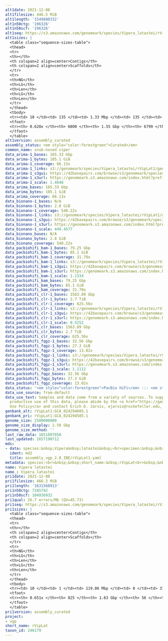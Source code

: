 ```yaml
---
alt1date: 2021-12-08
alt1filesize: 446.5 MiB
alt1length: '1549880332'
alt1n50ctg: '196326'
alt1n50scf: '196326'
alt1seq: https://s3.amazonaws.com/genomeark/species/Vipera_latastei/rVipLat1/assembly_curated/rVipLat1.alt.cur.20211208.fasta.gz
alt1sizes: |
  <table class="sequence-sizes-table">
  <thead>
  <tr>
  <th></th>
  <th colspan=2 align=center>Contigs</th>
  <th colspan=2 align=center>Scaffolds</th>
  </tr>
  <tr>
  <th>NG</th>
  <th>LG</th>
  <th>Len</th>
  <th>LG</th>
  <th>Len</th>
  </tr>
  </thead>
  <tbody>
  <tr><td> 10 </td><td> 135 </td><td> 1.33 Mbp </td><td> 135 </td><td> 1.33 Mbp </td></tr><tr><td> 20 </td><td> 372 </td><td> 0.88 Mbp </td><td> 372 </td><td> 0.88 Mbp </td></tr><tr><td> 30 </td><td> 720 </td><td> 0.59 Mbp </td><td> 720 </td><td> 0.59 Mbp </td></tr><tr><td> 40 </td><td> 1249 </td><td> 382.16 Kbp </td><td> 1249 </td><td> 382.16 Kbp </td></tr><tr style="background-color:#cccccc;"><td> 50 </td><td> 2149 </td><td> 196.33 Kbp </td><td> 2149 </td><td> 196.33 Kbp </td></tr><tr><td> 60 </td><td> 4892 </td><td> 39.74 Kbp </td><td> 4892 </td><td> 39.74 Kbp </td></tr><tr><td> 70 </td><td> 0 </td><td>  </td><td> 0 </td><td>  </td></tr><tr><td> 80 </td><td> 0 </td><td>  </td><td> 0 </td><td>  </td></tr><tr><td> 90 </td><td> 0 </td><td>  </td><td> 0 </td><td>  </td></tr><tr><td> 100 </td><td> 0 </td><td>  </td><td> 0 </td><td>  </td></tr></tbody>
  <tfoot>
  <tr><th> 0.620x </th><th> 6800 </th><th> 1.55 Gbp </th><th> 6799 </th><th> 1.55 Gbp </th></tr>
  </tfoot>
  </table>
alt1version: assembly_curated
assembly_status: <em style="color:forestgreen">Curated</em>
common_name: snub-nosed viper
data_arima-1_bases: 165.33 Gbp
data_arima-1_bytes: 105.1 GiB
data_arima-1_coverage: 66.13x
data_arima-1_links: s3://genomeark/species/Vipera_latastei/rVipLat1/genomic_data/arima/<br>
data_arima-1_s3gui: https://42basepairs.com/browse/s3/genomeark/species/Vipera_latastei/rVipLat1/genomic_data/arima/
data_arima-1_s3url: https://genomeark.s3.amazonaws.com/index.html?prefix=species/Vipera_latastei/rVipLat1/genomic_data/arima/
data_arima-1_scale: 1.4648
data_arima_bases: 165.33 Gbp
data_arima_bytes: 105.1 GiB
data_arima_coverage: 66.13x
data_bionano-1_bases: N/A
data_bionano-1_bytes: 2.8 GiB
data_bionano-1_coverage: 540.22x
data_bionano-1_links: s3://genomeark/species/Vipera_latastei/rVipLat1/genomic_data/bionano/<br>
data_bionano-1_s3gui: https://42basepairs.com/browse/s3/genomeark/species/Vipera_latastei/rVipLat1/genomic_data/bionano/
data_bionano-1_s3url: https://genomeark.s3.amazonaws.com/index.html?prefix=species/Vipera_latastei/rVipLat1/genomic_data/bionano/
data_bionano-1_scale: 449.4577
data_bionano_bases: N/A
data_bionano_bytes: 2.8 GiB
data_bionano_coverage: 540.22x
data_pacbiohifi_bam-1_bases: 79.25 Gbp
data_pacbiohifi_bam-1_bytes: 65.1 GiB
data_pacbiohifi_bam-1_coverage: 31.70x
data_pacbiohifi_bam-1_links: s3://genomeark/species/Vipera_latastei/rVipLat1/genomic_data/pacbio_hifi/<br>
data_pacbiohifi_bam-1_s3gui: https://42basepairs.com/browse/s3/genomeark/species/Vipera_latastei/rVipLat1/genomic_data/pacbio_hifi/
data_pacbiohifi_bam-1_s3url: https://genomeark.s3.amazonaws.com/index.html?prefix=species/Vipera_latastei/rVipLat1/genomic_data/pacbio_hifi/
data_pacbiohifi_bam-1_scale: 1.1334
data_pacbiohifi_bam_bases: 79.25 Gbp
data_pacbiohifi_bam_bytes: 65.1 GiB
data_pacbiohifi_bam_coverage: 31.70x
data_pacbiohifi_clr-1_bases: 1563.89 Gbp
data_pacbiohifi_clr-1_bytes: 2.7 TiB
data_pacbiohifi_clr-1_coverage: 625.56x
data_pacbiohifi_clr-1_links: s3://genomeark/species/Vipera_latastei/rVipLat1/genomic_data/pacbio_hifi/<br>
data_pacbiohifi_clr-1_s3gui: https://42basepairs.com/browse/s3/genomeark/species/Vipera_latastei/rVipLat1/genomic_data/pacbio_hifi/
data_pacbiohifi_clr-1_s3url: https://genomeark.s3.amazonaws.com/index.html?prefix=species/Vipera_latastei/rVipLat1/genomic_data/pacbio_hifi/
data_pacbiohifi_clr-1_scale: 0.5252
data_pacbiohifi_clr_bases: 1563.89 Gbp
data_pacbiohifi_clr_bytes: 2.7 TiB
data_pacbiohifi_clr_coverage: 625.56x
data_pacbiohifi_fqgz-1_bases: 32.56 Gbp
data_pacbiohifi_fqgz-1_bytes: 27.3 GiB
data_pacbiohifi_fqgz-1_coverage: 13.02x
data_pacbiohifi_fqgz-1_links: s3://genomeark/species/Vipera_latastei/rVipLat1/genomic_data/pacbio_hifi/<br>
data_pacbiohifi_fqgz-1_s3gui: https://42basepairs.com/browse/s3/genomeark/species/Vipera_latastei/rVipLat1/genomic_data/pacbio_hifi/
data_pacbiohifi_fqgz-1_s3url: https://genomeark.s3.amazonaws.com/index.html?prefix=species/Vipera_latastei/rVipLat1/genomic_data/pacbio_hifi/
data_pacbiohifi_fqgz-1_scale: 1.1112
data_pacbiohifi_fqgz_bases: 32.56 Gbp
data_pacbiohifi_fqgz_bytes: 27.3 GiB
data_pacbiohifi_fqgz_coverage: 13.02x
data_status: '<em style="color:forestgreen">PacBio HiFi</em> ::: <em style="color:forestgreen">Arima</em>'
data_use_source: from-default
data_use_text: Samples and data come from a variety of sources. To support fair and
  productive use of this data, please abide by the <a href="https://genome10k.soe.ucsc.edu/data-use-policies/">Data
  Use Policy</a> and contact Erich D. Jarvis, ejarvis@rockefeller.edu, with any questions.
genbank_alt: rVipLat1:GCA_024294605.1
genbank_pri: rVipLat1:GCA_024294585.1
genome_size: 2500000000
genome_size_display: 2.50 Gbp
genome_size_method: ''
last_raw_data: 1651607858
last_updated: 1657190712
mds:
- data: species:&nbsp;Vipera&nbsp;latastei&nbsp;<br>specimen:&nbsp;&nbsp;rVipLat1&nbsp;<br>projects:&nbsp;&nbsp;<br>&nbsp;&nbsp;-VGP&nbsp;<br>&nbsp;&nbsp;-CBP&nbsp;<br>primary:&nbsp;s3://genomeark/species/Vipera_latastei/rVipLat1/assembly_vgp_2.0_IBE/intermediates/rVipLat1_ragtag.fasta.gz&nbsp;<br>haplotigs:&nbsp;s3://genomeark/species/Vipera_latastei/rVipLat1/assembly_vgp_2.0_IBE/intermediates/rVipLat1_q2.fasta.gz&nbsp;<br>hic_bam:&nbsp;&nbsp;s3://genomeark/species/Vipera_latastei/rVipLat1/assembly_vgp_2.0_IBE/evaluation/bam_to_create_pretext_rVipLat1.bam&nbsp;<br>pretext:&nbsp;s3://genomeark/species/Vipera_latastei/rVipLat1/assembly_vgp_2.0_IBE/evaluation/assembly_FullMap.png&nbsp;<br>kmer_spectra_img:&nbsp;s3://genomeark/species/Vipera_latastei/rVipLat1/assembly_vgp_2.0_IBE/evaluation/p/Merqury/pacbio/plot_pacbio_cutadapt_rVipLat1_plot.fl.png&nbsp;<br>pipeline:&nbsp;&nbsp;<br>&nbsp;-hifiasm&nbsp;(0.13)&nbsp;&nbsp;<br>&nbsp;-purge_dups&nbsp;(1.2.5)&nbsp;&nbsp;<br>&nbsp;-bionano&nbsp;solve&nbsp;(3.6.1)&nbsp;&nbsp;<br>&nbsp;-salsa&nbsp;(2.2)&nbsp;&nbsp;<br>&nbsp;-ragtag&nbsp;(2.0.1)&nbsp;<[&nbsp;flye&nbsp;(2.8.3)&nbsp;+&nbsp;hypo&nbsp;(2.4.1)&nbsp;+&nbsp;purge_dups&nbsp;(1.2.5)&nbsp;+&nbsp;bionano&nbsp;solve&nbsp;(3.6.1)&nbsp;+&nbsp;salsa&nbsp;(2.2)]&nbsp;<br>
  ident: md2
  title: assembly_vgp_2.0_IBE/rVipLat1.yaml
metadata: species:<br>&nbsp;&nbsp;short_name:&nbsp;rVipLat<br>&nbsp;&nbsp;name:&nbsp;Vipera&nbsp;latastei<br>&nbsp;&nbsp;taxon_id:&nbsp;246179<br>&nbsp;&nbsp;common_name:&nbsp;snub-nosed&nbsp;viper<br>&nbsp;&nbsp;order:<br>&nbsp;&nbsp;&nbsp;&nbsp;name:&nbsp;Squamata<br>&nbsp;&nbsp;family:<br>&nbsp;&nbsp;&nbsp;&nbsp;name:&nbsp;Viperidae<br>&nbsp;&nbsp;individuals:<br>&nbsp;&nbsp;&nbsp;&nbsp;-&nbsp;short_name:&nbsp;rVipLat1<br>&nbsp;&nbsp;&nbsp;&nbsp;&nbsp;&nbsp;provider:&nbsp;Tomàs&nbsp;Marqués<br>&nbsp;&nbsp;genome_size:&nbsp;2500000000<br>&nbsp;&nbsp;genome_size_method:<br>&nbsp;&nbsp;project:&nbsp;[&nbsp;vgp&nbsp;]<br>
name: Vipera latastei
name_: Vipera_latastei
pri1date: 2021-12-08
pri1filesize: 466.3 MiB
pri1length: '1631568913'
pri1n50ctg: 7285792
pri1n50scf: 104936932
pri1qual: 26.7 errors/Mb (QV=45.73)
pri1seq: https://s3.amazonaws.com/genomeark/species/Vipera_latastei/rVipLat1/assembly_curated/rVipLat1.pri.cur.20211208.fasta.gz
pri1sizes: |
  <table class="sequence-sizes-table">
  <thead>
  <tr>
  <th></th>
  <th colspan=2 align=center>Contigs</th>
  <th colspan=2 align=center>Scaffolds</th>
  </tr>
  <tr>
  <th>NG</th>
  <th>LG</th>
  <th>Len</th>
  <th>LG</th>
  <th>Len</th>
  </tr>
  </thead>
  <tbody>
  <tr><td> 10 </td><td> 1 </td><td> 119.06 Mbp </td><td> 0 </td><td> 370.63 Mbp </td></tr><tr><td> 20 </td><td> 4 </td><td> 70.69 Mbp </td><td> 1 </td><td> 299.85 Mbp </td></tr><tr><td> 30 </td><td> 9 </td><td> 45.98 Mbp </td><td> 2 </td><td> 222.49 Mbp </td></tr><tr><td> 40 </td><td> 15 </td><td> 31.88 Mbp </td><td> 3 </td><td> 138.01 Mbp </td></tr><tr style="background-color:#cccccc;"><td> 50 </td><td> 37 </td><td style="background-color:#88ff88;"> 7.29 Mbp </td><td> 5 </td><td style="background-color:#88ff88;"> 104.94 Mbp </td></tr><tr><td> 60 </td><td> 129 </td><td> 0.90 Mbp </td><td> 10 </td><td> 23.63 Mbp </td></tr><tr><td> 70 </td><td> 0 </td><td>  </td><td> 0 </td><td>  </td></tr><tr><td> 80 </td><td> 0 </td><td>  </td><td> 0 </td><td>  </td></tr><tr><td> 90 </td><td> 0 </td><td>  </td><td> 0 </td><td>  </td></tr><tr><td> 100 </td><td> 0 </td><td>  </td><td> 0 </td><td>  </td></tr></tbody>
  <tfoot>
  <tr><th> 0.651x </th><th> 825 </th><th> 1.63 Gbp </th><th> 56 </th><th> 1.63 Gbp </th></tr>
  </tfoot>
  </table>
pri1version: assembly_curated
project:
- vgp
short_name: rVipLat
taxon_id: 246179
---
```

